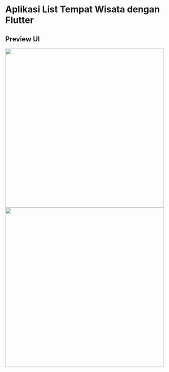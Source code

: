 # Aplikasi List Tempat Wisata dengan Flutter

## Preview UI
<img src="https://user-images.githubusercontent.com/19799218/209227765-85a4b059-53d5-486b-92b9-d6b29aaff058.jpg" width="500"/>
<img src="https://user-images.githubusercontent.com/19799218/209227787-6e82665c-64fe-4aef-8de3-24520c7bbb45.jpg" width="500"/>
